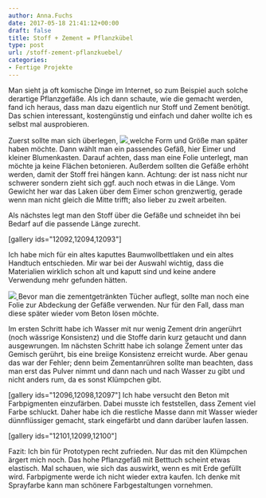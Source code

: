 ```yaml
---
author: Anna.Fuchs
date: 2017-05-18 21:41:12+00:00
draft: false
title: Stoff + Zement = Pflanzkübel
type: post
url: /stoff-zement-pflanzkuebel/
categories:
- Fertige Projekte
---
```


Man sieht ja oft komische Dinge im Internet, so zum Beispiel auch solche derartige Pflanzgefäße.
Als ich dann schaute, wie die gemacht werden, fand ich heraus, dass man dazu eigentlich nur Stoff und Zement benötigt. Das schien interessant, kostengünstig und einfach und daher wollte ich es selbst mal ausprobieren.
<!-- more -->


Zuerst sollte man sich überlegen, [![](https://eigenbaukombinat.de/wp-content/uploads/2017/05/DSC_0097-e1495141076344-300x159.jpg)
](/stoff-zement-pflanzkuebel/dsc_0097/)welche Form und Größe man später haben möchte. Dann wählt man ein passendes Gefäß, hier Eimer und kleiner Blumenkasten. Darauf achten, dass man eine Folie unterlegt, man möchte ja keine Flächen betonieren. Außerdem sollten die Gefäße erhöht werden, damit der Stoff frei hängen kann. Achtung: der ist nass nicht nur schwerer sondern zieht sich ggf. auch noch etwas in die Länge. Vom Gewicht her war das Laken über dem Eimer schon grenzwertig, gerade wenn man nicht gleich die Mitte trifft; also lieber zu zweit arbeiten.

Als nächstes legt man den Stoff über die Gefäße und schneidet ihn bei Bedarf auf die passende Länge zurecht.

[gallery ids="12092,12094,12093"]

Ich habe mich für ein altes kaputtes Baumwollbettlaken und ein altes Handtuch entschieden. Mir war bei der Auswahl wichtig, dass die Materialien wirklich schon alt und kaputt sind und keine andere Verwendung mehr gefunden hätten.



[![](https://eigenbaukombinat.de/wp-content/uploads/2017/05/DSC_0102-e1495142014245-300x245.jpg)
](/stoff-zement-pflanzkuebel/dsc_0102/)Bevor man die zementgetränkten Tücher auflegt, sollte man noch eine Folie zur Abdeckung der Gefäße verwenden. Nur für den Fall, dass man diese später wieder vom Beton lösen möchte.


Im ersten Schritt habe ich Wasser mit nur wenig Zement drin angerührt (noch wässrige Konsistenz) und die Stoffe darin kurz getaucht und dann ausgewrungen. Im nächsten Schritt habe ich solange Zement unter das Gemisch gerührt, bis eine breiige Konsistenz erreicht wurde. Aber genau das war der Fehler; denn beim Zementanrühren sollte man beachten, dass man erst das Pulver nimmt und dann nach und nach Wasser zu gibt und nicht anders rum, da es sonst Klümpchen gibt.

[gallery ids="12096,12098,12097"]
Ich habe versucht den Beton mit Farbpigmenten einzufärben. Dabei musste ich feststellen, dass Zement viel Farbe schluckt. Daher habe ich die restliche Masse dann mit Wasser wieder dünnflüssiger gemacht, stark eingefärbt und dann darüber laufen lassen.

[gallery ids="12101,12099,12100"]

Fazit: Ich bin für Prototypen recht zufrieden. Nur das mit den Klümpchen ärgert mich noch.
Das hohe Pflanzgefäß mit Betttuch scheint etwas elastisch. Mal schauen, wie sich das auswirkt, wenn es mit Erde gefüllt wird.
Farbpigmente werde ich nicht wieder extra kaufen. Ich denke mit Sprayfarbe kann man schönere Farbgestaltungen vornehmen.

